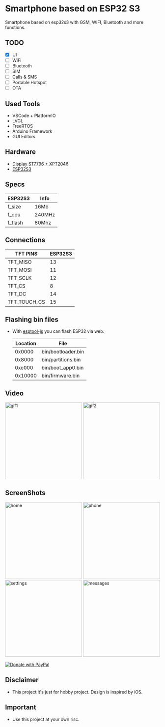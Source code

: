 # Smartphone based on ESP32 S3

Smartphone based on esp32s3 with GSM, WIFI, Bluetooth and more functions.

## TODO

- [x] UI
- [ ] WiFi
- [ ] Bluetooth
- [ ] SIM
- [ ] Calls & SMS
- [ ] Portable Hotspot
- [ ] OTA

## Used Tools

- VSCode + PlatformIO
- LVGL
- FreeRTOS
- Arduino Framework
- GUI Editors

## Hardware

- [Display ST7796 + XPT2046](http://www.lcdwiki.com/4.0inch_SPI_Module_ST7796)
- [ESP32S3](https://www.waveshare.com/esp32-s3-pico.htm)

## Specs

| ESP32S3 | Info   |
| ------- | ------ |
| f_size  | 16Mb   |
| f_cpu   | 240MHz |
| f_flash | 80Mhz  |

## Connections

| TFT PINS     | ESP32S3 |
| ------------ | ------- |
| TFT_MISO     | 13      |
| TFT_MOSI     | 11      |
| TFT_SCLK     | 12      |
| TFT_CS       | 8       |
| TFT_DC       | 14      |
| TFT_TOUCH_CS | 15      |

## Flashing bin files

- With [esptool-js](https://espressif.github.io/esptool-js/) you can flash ESP32 via web.

    | Location | File               |
    | -------- | ------------------ |
    | 0x0000   | bin/bootloader.bin |
    | 0x8000   | bin/partitions.bin |
    | 0xe000   | bin/boot_app0.bin  |
    | 0x10000  | bin/firmware.bin   |

## Video

<img src="https://imgur.com/BoUJO6y.gif" alt="gif1" width="250"/>

<img src="https://imgur.com/wojd5uF.gif" alt="gif2" width="250"/>

## ScreenShots

<img src="https://imgur.com/MNnYTZh.png" alt="home" width="250"/>

<img src="https://imgur.com/B81hUai.png" alt="phone" width="250"/>

<img src="https://imgur.com/fsxie5i.png" alt="settings" width="250"/>

<img src="https://imgur.com/DU3u41j.png" alt="messages" width="250"/>

[![Donate with PayPal](https://raw.githubusercontent.com/stefan-niedermann/paypal-donate-button/master/paypal-donate-button.png)](https://www.paypal.me/ajay8866)

## Disclaimer

- This project it's just for hobby project. Design is inspired by iOS.

## Important

- Use this project at your own risc.

<!-- https://imgur.com/a/c68v3SE -->